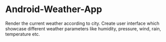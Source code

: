 # Android-Weather-App
Render the current weather according to city. Create user interface which showcase different weather parameters like humidity, pressure, wind, rain, temperature etc.
